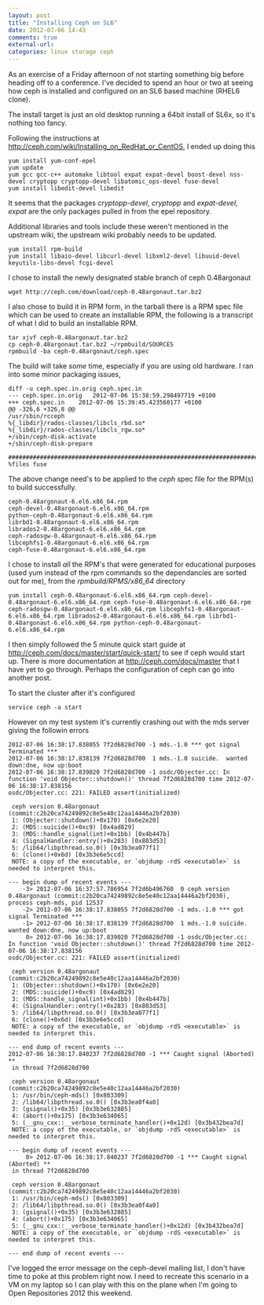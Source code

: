 ```yaml
---
layout: post
title: "Installing Ceph on SL6"
date: 2012-07-06 14:43
comments: true
external-url: 
categories: linux storage ceph
---
```


As an exercise of a Friday afternoon of not starting something big before
heading off to a conference. I've decided to spend an hour or two at
seeing how ceph is installed and configured on an SL6 based machine
(RHEL6 clone).

The install target is just an old desktop running a 64bit install of SL6x,
so it's nothing too fancy.

Following the instructions at <http://ceph.com/wiki/Installing_on_RedHat_or_CentOS>, I ended up doing this

	yum install yum-conf-epel
	yum update
	yum gcc gcc-c++ automake libtool expat expat-devel boost-devel nss-devel cryptopp cryptopp-devel libatomic_ops-devel fuse-devel
	yum install libedit-devel libedit

It seems that the packages _cryptopp-devel_, _cryptopp_ and _expat-devel_,
_expat_ are the only packages pulled in from the epel repository.

Additional libraries and tools include these weren't mentioned in the
upstream wiki, the upstream wiki probably needs to be updated.

	yum install rpm-build
	yum install libaio-devel libcurl-devel libxml2-devel libuuid-devel keyutils-libs-devel fcgi-devel

I chose to install the newly designated stable branch of ceph 0.48argonaut

	wget http://ceph.com/download/ceph-0.48argonaut.tar.bz2

I also chose to build it in RPM form, in the tarball there is a RPM spec
file which can be used to create an installable RPM, the following is
a transcript of what I did to build an installable RPM.

	tar xjvf ceph-0.48argonaut.tar.bz2
	cp ceph-0.48argonaut.tar.bz2 ~/rpmbuild/SOURCES
	rpmbuild -ba ceph-0.48argonaut/ceph.spec

The build will take *some* time, especially if you are using old
hardware. I ran into some minor packaging issues,

	diff -u ceph.spec.in.orig ceph.spec.in
	--- ceph.spec.in.orig	2012-07-06 15:38:59.298497719 +0100
	+++ ceph.spec.in	2012-07-06 15:39:45.423560177 +0100
	@@ -326,6 +326,8 @@
	/usr/sbin/rcceph
	%{_libdir}/rados-classes/libcls_rbd.so*
	%{_libdir}/rados-classes/libcls_rgw.so*
	+/sbin/ceph-disk-activate
	+/sbin/ceph-disk-prepare

	#################################################################################
	%files fuse

The above change need's to be applied to the _ceph_ spec file for the
RPM(s) to build successfully.

	ceph-0.48argonaut-6.el6.x86_64.rpm
	ceph-devel-0.48argonaut-6.el6.x86_64.rpm
	python-ceph-0.48argonaut-6.el6.x86_64.rpm
	librbd1-0.48argonaut-6.el6.x86_64.rpm
	librados2-0.48argonaut-6.el6.x86_64.rpm
	ceph-radosgw-0.48argonaut-6.el6.x86_64.rpm
	libcephfs1-0.48argonaut-6.el6.x86_64.rpm
	ceph-fuse-0.48argonaut-6.el6.x86_64.rpm

I chose to install *all* the RPM's that were generated for educational
purposes (used yum instead of the rpm commands so the dependancies are
sorted out for me), from the *rpmbuild/RPMS/x86_64* directory

	yum install ceph-0.48argonaut-6.el6.x86_64.rpm ceph-devel-0.48argonaut-6.el6.x86_64.rpm ceph-fuse-0.48argonaut-6.el6.x86_64.rpm ceph-radosgw-0.48argonaut-6.el6.x86_64.rpm libcephfs1-0.48argonaut-6.el6.x86_64.rpm librados2-0.48argonaut-6.el6.x86_64.rpm librbd1-0.48argonaut-6.el6.x86_64.rpm python-ceph-0.48argonaut-6.el6.x86_64.rpm

I then simply followed the 5 minute quick start guide at
<http://ceph.com/docs/master/start/quick-start/> to see if ceph would
start up. There is more documentation at <http://ceph.com/docs/master>
that I have yet to go through. Perhaps the configuration of ceph can go
into another post.

To start the cluster after it's configured

	service ceph -a start

However on my test system it's currently crashing out with the mds server giving the followin errors

	2012-07-06 16:38:17.838055 7f2d6828d700 -1 mds.-1.0 *** got signal Terminated ***
	2012-07-06 16:38:17.838139 7f2d6828d700  1 mds.-1.0 suicide.  wanted down:dne, now up:boot
	2012-07-06 16:38:17.839020 7f2d6828d700 -1 osdc/Objecter.cc: In function 'void Objecter::shutdown()' thread 7f2d6828d700 time 2012-07-06 16:38:17.838156
	osdc/Objecter.cc: 221: FAILED assert(initialized)

	 ceph version 0.48argonaut (commit:c2b20ca74249892c8e5e40c12aa14446a2bf2030)
	 1: (Objecter::shutdown()+0x170) [0x6e2e20]
	 2: (MDS::suicide()+0xc9) [0x4ad829]
	 3: (MDS::handle_signal(int)+0x1bb) [0x4b447b]
	 4: (SignalHandler::entry()+0x283) [0x803d53]
	 5: /lib64/libpthread.so.0() [0x3b3ea077f1]
	 6: (clone()+0x6d) [0x3b3e6e5ccd]
	 NOTE: a copy of the executable, or `objdump -rdS <executable>` is needed to interpret this.

	--- begin dump of recent events ---
	    -3> 2012-07-06 16:37:57.786954 7f2d6b496760  0 ceph version 0.48argonaut (commit:c2b20ca74249892c8e5e40c12aa14446a2bf2030), process ceph-mds, pid 12537
	    -2> 2012-07-06 16:38:17.838055 7f2d6828d700 -1 mds.-1.0 *** got signal Terminated ***
	    -1> 2012-07-06 16:38:17.838139 7f2d6828d700  1 mds.-1.0 suicide.  wanted down:dne, now up:boot
	     0> 2012-07-06 16:38:17.839020 7f2d6828d700 -1 osdc/Objecter.cc: In function 'void Objecter::shutdown()' thread 7f2d6828d700 time 2012-07-06 16:38:17.838156
	osdc/Objecter.cc: 221: FAILED assert(initialized)

	 ceph version 0.48argonaut (commit:c2b20ca74249892c8e5e40c12aa14446a2bf2030)
	 1: (Objecter::shutdown()+0x170) [0x6e2e20]
	 2: (MDS::suicide()+0xc9) [0x4ad829]
	 3: (MDS::handle_signal(int)+0x1bb) [0x4b447b]
	 4: (SignalHandler::entry()+0x283) [0x803d53]
	 5: /lib64/libpthread.so.0() [0x3b3ea077f1]
	 6: (clone()+0x6d) [0x3b3e6e5ccd]
	 NOTE: a copy of the executable, or `objdump -rdS <executable>` is needed to interpret this.

	--- end dump of recent events ---
	2012-07-06 16:38:17.840237 7f2d6828d700 -1 *** Caught signal (Aborted) **
	 in thread 7f2d6828d700

	 ceph version 0.48argonaut (commit:c2b20ca74249892c8e5e40c12aa14446a2bf2030)
	 1: /usr/bin/ceph-mds() [0x803309]
	 2: /lib64/libpthread.so.0() [0x3b3ea0f4a0]
	 3: (gsignal()+0x35) [0x3b3e632885]
	 4: (abort()+0x175) [0x3b3e634065]
	 5: (__gnu_cxx::__verbose_terminate_handler()+0x12d) [0x3b432bea7d]
	 NOTE: a copy of the executable, or `objdump -rdS <executable>` is needed to interpret this.

	--- begin dump of recent events ---
	     0> 2012-07-06 16:38:17.840237 7f2d6828d700 -1 *** Caught signal (Aborted) **
	 in thread 7f2d6828d700

	 ceph version 0.48argonaut (commit:c2b20ca74249892c8e5e40c12aa14446a2bf2030)
	 1: /usr/bin/ceph-mds() [0x803309]
	 2: /lib64/libpthread.so.0() [0x3b3ea0f4a0]
	 3: (gsignal()+0x35) [0x3b3e632885]
	 4: (abort()+0x175) [0x3b3e634065]
	 5: (__gnu_cxx::__verbose_terminate_handler()+0x12d) [0x3b432bea7d]
	 NOTE: a copy of the executable, or `objdump -rdS <executable>` is needed to interpret this.

	--- end dump of recent events ---

I've logged the error message on the ceph-devel mailing list, I don't
have time to poke at this problem right now. I need to recreate this
scenario in a VM on my laptop so I can play with this on the plane when
I'm going to Open Repositories 2012 this weekend.
